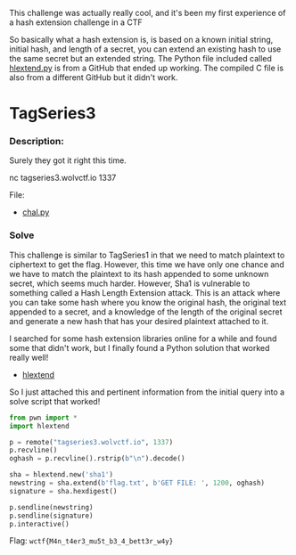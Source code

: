 This challenge was actually really cool, and it's been my first experience of a hash extension challenge in a CTF

So basically what a hash extension is, is based on a known initial string, initial hash, and length of a secret, you can extend an existing hash to use the same secret but an extended string. The Python file included called [hlextend.py](./hlextend.py) is from a GitHub that ended up working. The compiled C file is also from a different GitHub but it didn't work.

# TagSeries3

### Description:

Surely they got it right this time.

nc tagseries3.wolvctf.io 1337

File: 
- [chal.py](./chal.py)

### Solve

This challenge is similar to TagSeries1 in that we need to match plaintext to ciphertext to get the flag. However, this time we have only one chance and we have to match the plaintext to its hash appended to some unknown secret, which seems much harder. However, Sha1 is vulnerable to something called a Hash Length Extension attack. This is an attack where you can take some hash where you know the original hash, the original text appended to a secret, and a knowledge of the length of the original secret and generate a new hash that has your desired plaintext attached to it.

I searched for some hash extension libraries online for a while and found some that didn't work, but I finally found a Python solution that worked really well! 

- [hlextend](https://github.com/stephenbradshaw/hlextend/tree/master)

So I just attached this and pertinent information from the initial query into a solve script that worked!

```python
from pwn import *
import hlextend

p = remote("tagseries3.wolvctf.io", 1337)
p.recvline()
oghash = p.recvline().rstrip(b"\n").decode()

sha = hlextend.new('sha1')
newstring = sha.extend(b'flag.txt', b'GET FILE: ', 1200, oghash)
signature = sha.hexdigest()

p.sendline(newstring)
p.sendline(signature)
p.interactive()
```

Flag: `wctf{M4n_t4er3_mu5t_b3_4_bett3r_w4y}`